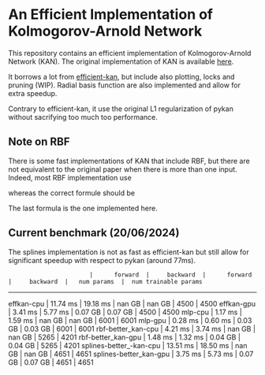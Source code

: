 # An Efficient Implementation of Kolmogorov-Arnold Network

This repository contains an efficient implementation of Kolmogorov-Arnold Network (KAN).
The original implementation of KAN is available [here](https://github.com/KindXiaoming/pykan).

It borrows a lot from [efficient-kan](https://github.com/Blealtan/efficient-kan), but include also plotting, locks and pruning (WIP).  Radial basis function are also implemented and allow for extra speedup.

Contrary to efficient-kan, it use the original L1 regularization of pykan without sacrifying too much too performance.


## Note on RBF

There is some fast implementations of KAN that include RBF, but there are not equivalent to the original paper when there is more than one input. Indeed, most RBF implementation use



whereas the correct formule should be


The last formula is the one implemented here.


## Current benchmark (20/06/2024)

The splines implementation is not as fast as efficient-kan but still allow for significant speedup with respect to pykan (around 77ms).

                           |      forward  |     backward  |      forward  |     backward  |   num params  |  num trainable params
----------------------------------------------------------------------------------------------------------------------------------
effkan-cpu                 |     11.74 ms  |     19.18 ms  |       nan GB  |       nan GB  |         4500  |                  4500
effkan-gpu                 |      3.41 ms  |      5.77 ms  |      0.07 GB  |      0.07 GB  |         4500  |                  4500
mlp-cpu                    |      1.17 ms  |      1.59 ms  |       nan GB  |       nan GB  |         6001  |                  6001
mlp-gpu                    |      0.28 ms  |      0.60 ms  |      0.03 GB  |      0.03 GB  |         6001  |                  6001
rbf-better_kan-cpu         |      4.21 ms  |      3.74 ms  |       nan GB  |       nan GB  |         5265  |                  4201
rbf-better_kan-gpu         |      1.48 ms  |      1.32 ms  |      0.04 GB  |      0.04 GB  |         5265  |                  4201
splines-better_-kan-cpu    |     13.51 ms  |     18.50 ms  |       nan GB  |       nan GB  |         4651  |                  4651
splines-better_kan-gpu     |      3.75 ms  |      5.73 ms  |      0.07 GB  |      0.07 GB  |         4651  |                  4651
